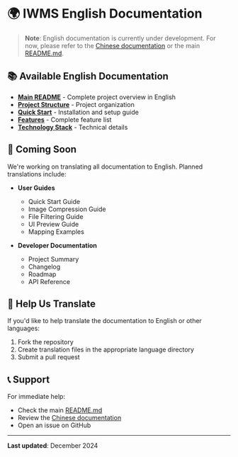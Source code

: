 # 🌍 IWMS English Documentation

> **Note**: English documentation is currently under development. For now, please refer to the [Chinese documentation](../zh-CN/) or the main [README.md](../../README.md).

## 📚 Available English Documentation

- **[Main README](../../README.md)** - Complete project overview in English
- **[Project Structure](../../README.md#-project-structure)** - Project organization
- **[Quick Start](../../README.md#-quick-start)** - Installation and setup guide
- **[Features](../../README.md#-features)** - Complete feature list
- **[Technology Stack](../../README.md#️-technology-stack)** - Technical details

## 🚧 Coming Soon

We're working on translating all documentation to English. Planned translations include:

- **User Guides**
  - Quick Start Guide
  - Image Compression Guide
  - File Filtering Guide
  - UI Preview Guide
  - Mapping Examples

- **Developer Documentation**
  - Project Summary
  - Changelog
  - Roadmap
  - API Reference

## 🤝 Help Us Translate

If you'd like to help translate the documentation to English or other languages:

1. Fork the repository
2. Create translation files in the appropriate language directory
3. Submit a pull request

## 📞 Support

For immediate help:
- Check the main [README.md](../../README.md)
- Review the [Chinese documentation](../zh-CN/)
- Open an issue on GitHub

---

**Last updated**: December 2024
